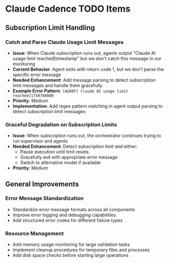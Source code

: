 # Claude Cadence TODO Items

## Subscription Limit Handling

### Catch and Parse Claude Usage Limit Messages
- **Issue**: When Claude subscription runs out, agents output "Claude AI usage limit reached|timestamp" but we don't catch this message in our monitoring
- **Current Behavior**: Agent exits with return code 1, but we don't parse the specific error message
- **Needed Enhancement**: Add message parsing to detect subscription limit messages and handle them gracefully
- **Example Error Pattern**: `[AGENT] Claude AI usage limit reached|1750780800`
- **Priority**: Medium
- **Implementation**: Add regex pattern matching in agent output parsing to detect subscription limit messages

### Graceful Degradation on Subscription Limits
- **Issue**: When subscription runs out, the orchestrator continues trying to run supervisor and agents
- **Needed Enhancement**: Detect subscription limit and either:
  - Pause execution until limit resets
  - Gracefully exit with appropriate error message
  - Switch to alternative model if available
- **Priority**: Medium

## General Improvements

### Error Message Standardization
- Standardize error message formats across all components
- Improve error logging and debugging capabilities
- Add structured error codes for different failure types

### Resource Management
- Add memory usage monitoring for large validation tasks
- Implement cleanup procedures for temporary files and processes
- Add disk space checks before starting large operations
